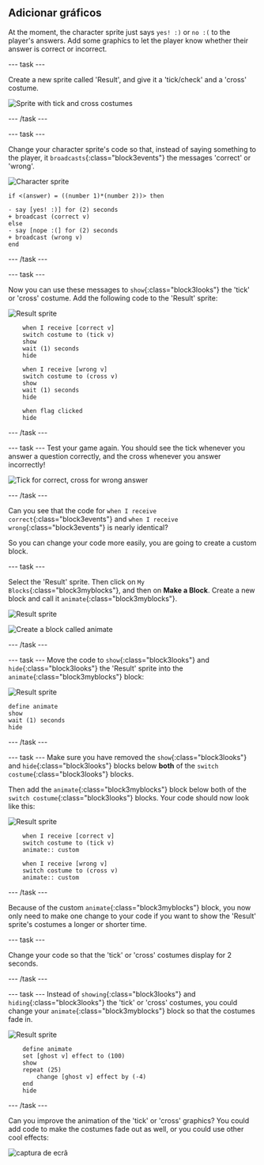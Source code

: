 ## Adicionar gráficos

At the moment, the character sprite just says `yes! :)` or `no :(` to the player's answers. Add some graphics to let the player know whether their answer is correct or incorrect.

\--- task \---

Create a new sprite called 'Result', and give it a 'tick/check' and a 'cross' costume.

![Sprite with tick and cross costumes](images/brain-result.png)

\--- /task \---

\--- task \---

Change your character sprite's code so that, instead of saying something to the player, it `broadcasts`{:class="block3events"} the messages 'correct' or 'wrong'.

![Character sprite](images/giga-sprite.png)

```blocks3
if <(answer) = ((number 1)*(number 2))> then

- say [yes! :)] for (2) seconds
+ broadcast (correct v)
else
- say [nope :(] for (2) seconds
+ broadcast (wrong v)
end
```

\--- /task \---

\--- task \---

Now you can use these messages to `show`{:class="block3looks"} the 'tick' or 'cross' costume. Add the following code to the 'Result' sprite:

![Result sprite](images/result-sprite.png)

```blocks3
    when I receive [correct v]
    switch costume to (tick v)
    show
    wait (1) seconds
    hide

    when I receive [wrong v]
    switch costume to (cross v)
    show
    wait (1) seconds
    hide

    when flag clicked
    hide
```

\--- /task \---

\--- task \--- Test your game again. You should see the tick whenever you answer a question correctly, and the cross whenever you answer incorrectly!

![Tick for correct, cross for wrong answer](images/brain-test-answer.png)

\--- /task \---

Can you see that the code for `when I receive correct`{:class="block3events"} and `when I receive wrong`{:class="block3events"} is nearly identical?

So you can change your code more easily, you are going to create a custom block.

\--- task \---

Select the 'Result' sprite. Then click on `My Blocks`{:class="block3myblocks"}, and then on **Make a Block**. Create a new block and call it `animate`{:class="block3myblocks"}.

![Result sprite](images/result-sprite.png)

![Create a block called animate](images/brain-animate-function.png)

\--- /task \---

\--- task \--- Move the code to `show`{:class="block3looks"} and `hide`{:class="block3looks"} the 'Result' sprite into the `animate`{:class="block3myblocks"} block:

![Result sprite](images/result-sprite.png)

```blocks3
define animate
show
wait (1) seconds
hide
```

\--- /task \---

\--- task \--- Make sure you have removed the `show`{:class="block3looks"} and `hide`{:class="block3looks"} blocks below **both** of the `switch costume`{:class="block3looks"} blocks.

Then add the `animate`{:class="block3myblocks"} block below both of the `switch costume`{:class="block3looks"} blocks. Your code should now look like this:

![Result sprite](images/result-sprite.png)

```blocks3
    when I receive [correct v]
    switch costume to (tick v)
    animate:: custom

    when I receive [wrong v]
    switch costume to (cross v)
    animate:: custom
```

\--- /task \---

Because of the custom `animate`{:class="block3myblocks"} block, you now only need to make one change to your code if you want to show the 'Result' sprite's costumes a longer or shorter time.

\--- task \---

Change your code so that the 'tick' or 'cross' costumes display for 2 seconds.

\--- /task \---

\--- task \--- Instead of `showing`{:class="block3looks"} and `hiding`{:class="block3looks"} the 'tick' or 'cross' costumes, you could change your `animate`{:class="block3myblocks"} block so that the costumes fade in.

![Result sprite](images/result-sprite.png)

```blocks3
    define animate
    set [ghost v] effect to (100)
    show
    repeat (25)
        change [ghost v] effect by (-4)
    end
    hide
```

\--- /task \---

Can you improve the animation of the 'tick' or 'cross' graphics? You could add code to make the costumes fade out as well, or you could use other cool effects:

![captura de ecrã](images/brain-effects.png)